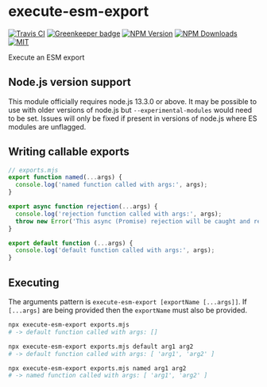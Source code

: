 # execute-esm-export

[![Travis CI][travis-image]][travis-url]
[![Greenkeeper badge][gk-image]](https://greenkeeper.io/)
[![NPM Version][npm-image]][npm-url]
[![NPM Downloads][downloads-image]][downloads-url]
[![MIT][license-image]](LICENSE)

Execute an ESM export

## Node.js version support

This module officially requires node.js 13.3.0 or above.  It may be possible to use with
older versions of node.js but `--experimental-modules` would need to be set.  Issues will
only be fixed if present in versions of node.js where ES modules are unflagged.

## Writing callable exports

```js
// exports.mjs
export function named(...args) {
  console.log('named function called with args:', args);
}

export async function rejection(...args) {
  console.log('rejection function called with args:', args);
  throw new Error('This async (Promise) rejection will be caught and reported');
}

export default function (...args) {
  console.log('default function called with args:', args);
}
```

## Executing

The arguments pattern is `execute-esm-export [exportName [...args]]`.  If `[...args]`
are being provided then the `exportName` must also be provided.

```sh
npx execute-esm-export exports.mjs
# -> default function called with args: []

npx execute-esm-export exports.mjs default arg1 arg2
# -> default function called with args: [ 'arg1', 'arg2' ]

npx execute-esm-export exports.mjs named arg1 arg2
# -> named function called with args: [ 'arg1', 'arg2' ]
```


[npm-image]: https://img.shields.io/npm/v/execute-esm-export.svg
[npm-url]: https://npmjs.org/package/execute-esm-export
[travis-image]: https://travis-ci.org/cfware/execute-esm-export.svg?branch=master
[travis-url]: https://travis-ci.org/cfware/execute-esm-export
[gk-image]: https://badges.greenkeeper.io/cfware/execute-esm-export.svg
[downloads-image]: https://img.shields.io/npm/dm/execute-esm-export.svg
[downloads-url]: https://npmjs.org/package/execute-esm-export
[license-image]: https://img.shields.io/npm/l/execute-esm-export.svg
